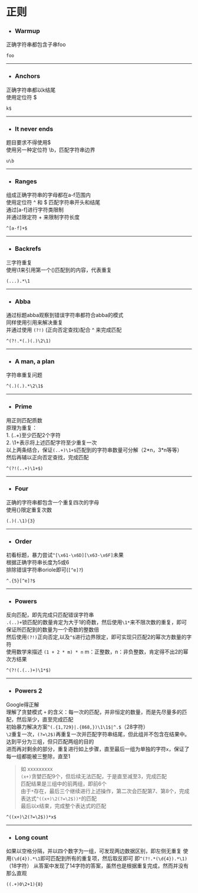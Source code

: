 # 正则
- ### Warmup
正确字符串都包含子串foo
```
foo
```

---
- ### Anchors
正确字符串都以k结尾  
使用定位符 $
```
k$
```

---
- ### It never ends
题目要求不得使用$   
使用另一种定位符 \b，匹配字符串边界
```
u\b
```

---
- ### Ranges
组成正确字符串的字母都在a-f范围内  
使用定位符 ^ 和 $ 匹配字符串开头和结尾  
通过[a-f]进行字符类限制  
并通过限定符 + 来限制字符长度
```
^[a-f]+$
```

---
- ### Backrefs
三字符重复   
使用\1来引用第一个()匹配到的内容，代表重复
```
(...).*\1
```

---
- ### Abba
通过标题abba观察到错误字符串都符合abba的模式  
同样使用引用来解决重复  
并通过使用 ``(?!)`` (正向否定查找)配合 ^ 来完成匹配
```
^(?!.*(.)(.)\2\1)
```

---
- ### A man, a plan
字符串重复问题
```
^(.)(.).*\2\1$
```

---
- ### Prime
用正则匹配质数  
原理为重复：  
    1. (..+)至少匹配2个字符  
    2. \1+表示将上述匹配字符至少重复一次  
以上两条结合，保证``(..+)\1+$``匹配到的字符串数量可分解（2\*n，3\*n等等）  
然后再辅以正向否定查找，完成匹配
```
^(?!(..+)\1+$)
```

---
- ### Four
正确的字符串都包含一个重复四次的字母  
使用{}限定重复次数
```
(.)(.\1){3}
```

---
- ### Order
初看标题，暴力尝试``^[\x61-\x6D][\x63-\x6F]``未果  
根据正确字符串长度为5或6  
排除错误字符串oriole即可(``[^e]?``)
```
^.{5}[^e]?$
```

---
- ### Powers
反向匹配，即先完成只匹配错误字符串  
``.(..)+``锁匹配的数量肯定为大于1的奇数，然后使用``\1*``来不限次数的重复，即可保证所匹配到的数量为一个奇数的整数倍  
然后使用``(?!)``正向否定,以及``^$``进行边界限定，即可实现只匹配2的幂次方数量的字符  
使用数学来描述 ``(1 + 2 * m) * n`` m：正整数，n：非负整数，肯定得不出2的幂次方结果
```
^(?!(.(..)+)\1*$)
```

---
- ### Powers 2
Google得正解  
理解了贪婪模式 ``+`` 的含义：每一次的匹配，并非恒定的数量，而是先尽量多的匹配，然后渐少，直至完成匹配  
初始暴力解决方案``^(.{1,729}|.{868,})\1\1$|^.$``（28字符）  
``\2``重复一次，``(?=\2$)``再重复一次并匹配字符串结尾，但此组并不包含在结果中。达到平分为三组，但只匹配两组的目的  
进而再对剩余的部分，重复进行如上步骤，直至最后一组为单独的字符``x``，保证了每一组都能被三整除，直至1  
> 如 xxxxxxxxx  
> ``(x+)``贪婪匹配9个，但后续无法匹配，于是直至减至3，完成匹配  
> 匹配结果是三组中的前两组，即前6个  
> 由于``*``存在，最后三个继续进行上述操作，第二次会匹配第7、第8个，完成表达式``^((x+)\2(?=\2$))*``的匹配  
> 最后以x结束，完成整个表达式的匹配
```
^((x+)\2(?=\2$))*x$
```

---
- ### Long count
如果以空格分隔，并以四个数字为一组，可发现两边数据区别，即左侧无重复
使用``(\d{4}).*\1``即可匹配到所有的重复项，然后取反即可
即``^(?!.*(\d{4}).*\1)``（18字符）
从答案中发现了14字符的答案，虽然也是根据重复完成，然而并没有那么直观
```
((.+)0\2+1){8}
```